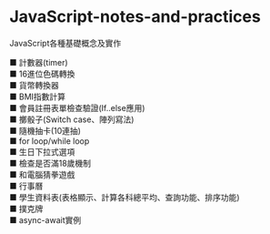 # JavaScript-notes-and-practices

JavaScript各種基礎概念及實作

■ 計數器(timer)</br>
■ 16進位色碼轉換</br>
■ 貨幣轉換器</br>
■ BMI指數計算</br>
■ 會員註冊表單檢查驗證(If..else應用)</br>
■ 擲骰子(Switch case、陣列寫法)</br>
■ 隨機抽卡(10連抽)</br>
■ for loop/while loop</br>
■ 生日下拉式選項</br>
■ 檢查是否滿18歲機制</br>
■ 和電腦猜拳遊戲</br>
■ 行事曆</br>
■ 學生資料表(表格顯示、計算各科總平均、查詢功能、排序功能)</br>
■ 撲克牌</br>
■ async-await實例</br>
